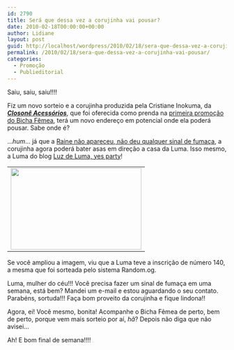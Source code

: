 ```yaml
---
id: 2790
title: Será que dessa vez a corujinha vai pousar?
date: 2010-02-18T00:00:00+00:00
author: Lidiane
layout: post
guid: http://localhost/wordpress/2010/02/18/sera-que-dessa-vez-a-corujinha-vai-pousar/
permalink: /2010/02/18/sera-que-dessa-vez-a-corujinha-vai-pousar/
categories:
  - Promoção
  - Publieditorial
---
```

Saiu, saiu, saiu!!!!

Fiz um novo sorteio e a corujinha produzida pela Cristiane Inokuma, da **_<a href="http://closone.blogspot.com/" target="_blank">Closonê Acessórios</a>_**, que foi oferecida como prenda na <a href="http://www.trololodemulher.com.br/2010/01/18/sorteio-no-bicha-femea-em-parceria-com-a-closone-acessorios%e2%80%a6/" target="_self">primeira promoção do Bicha Fêmea</a>, terá um novo endereço em potencial onde ela poderá pousar. Sabe onde é?

<!--more-->

…_hum_… já que a <a href="http://www.trololodemulher.com.br/2010/02/09/procura-se-uma-bicha-femea-para-a-corujinha/" target="_self">Raine não apareceu, não deu qualquer sinal de fumaça</a>, a corujinha agora poderá bater asas em direção a casa da Luma. Isso mesmo, a Luma do blog <a href="http://luzdeluma.blogspot.com/" target="_blank">Luz de Luma, yes party</a>!

<table align="center">
  <tr>
    <td>
      <a href="http://www.trololodemulher.com.br/blog/wp-content/uploads/2010/02/Sorteio-Bicha-Femea-Closone-Acessorios-II.jpg"><img class="aligncenter size-medium wp-image-4331" title="Sorteio Bicha Fêmea & Closonê Acessórios II" src="http://www.trololodemulher.com.br/blog/wp-content/uploads/2010/02/Sorteio-Bicha-Femea-Closone-Acessorios-II-300x187.jpg" alt="" width="300" height="187" /></a>
    </td>
  </tr>
</table>

Se você ampliou a imagem, viu que a Luma teve a inscrição de número 140, a mesma que foi sorteada pelo sistema Random.og.

Luma, mulher do céu!!! Você precisa fazer um sinal de fumaça em uma semana, está bem? Mandei um e-mail e estou aguardando o seu contato. Parabéns, sortuda!!! Faça bom proveito da corujinha e fique lindona!!

Agora, ei! Você mesmo, bonita! Acompanhe o Bicha Fêmea de perto, bem de perto, porque vem mais sorteio por aí, _hã_? Depois não diga que não avisei&#8230;

Ah! E bom final de semana!!!!